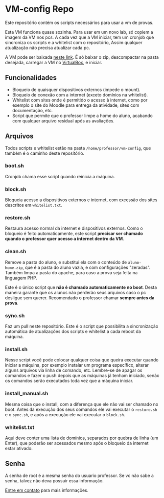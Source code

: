# VM-config Repo

Este repositório contém os scripts necessários para usar a vm de provas.

Esta VM funciona quase sozinha. Para usar em um novo lab, só copiem a imagem da VM nos pcs. A cada vez que a VM iniciar, tem um cronjob que sincroniza os scripts e a whitelist com o repositório, Assim qualquer atualização não precisa atualizar cada pc.

A VM pode ser baixada [neste link](https://drive.google.com/uc?export=download&id=1-KASKMYsUyMzixXTnynUheW6zpIFmAV0). É só baixar o zip, descompactar na pasta desejada, carregar a VM no [VirtualBox](https://www.virtualbox.org/), e iniciar.

## Funcionalidades

* Bloqueio de quaisquer dispositivos externos (impede o mount).
* Bloqueio de conexão com a internet (exceto domínios na whitelist).
* Whitelist com sites onde é permitido o acesso à internet, como por exemplo o site do Moodle para entrega da atividade, sites com documentação, etc.
* Script que permite que o professor limpe a home do aluno, acabando com qualquer arquivo residual após as avaliações.

## Arquivos

Todos scripts e whitelist estão na pasta `/home/professor/vm-config`, que também é o caminho deste repositório.

### boot.sh

Cronjob chama esse script quando reinicia a máquina.

### block.sh

Bloqueia acesso a dispositivos externos e internet, com excessão dos sites descritos em `whitelist.txt`.

### restore.sh

Restaura acesso normal da internet e dispositivos externos. Como o bloqueio é feito automaticamente, este script **precisar ser chamado quando o professor quer acesso a internet dentro da VM**.

### clean.sh

Remove a pasta do aluno, e substitui ela com o conteúdo de `aluno-home.zip`, que é a pasta do aluno vazia, e com configurações "zeradas". Também limpa a pasta do apache, para caso a prova seja feita na linguagem PHP.

Este é o único script que **não é chamado automaticamente no boot**. Desta maneira garante que os alunos não perderão seus arquivos caso o pc desligue sem querer. Recomendado o professor chamar **sempre antes da prova**.

### sync.sh

Faz um pull neste repositório. Este é o script que possibilita a sincronização automática de atualizações dos scripts e whitelist a cada reboot da máquina.

### install.sh

Nesse script você pode colocar qualquer coisa que queira executar quando iniciar a máquina, por exemplo instalar um programa específico, alterar alguns arquivos via linha de comando, etc. Lembre-se de apagar os comandos e fazer o push depois que as máquinas já tenham iniciado, senão os comandos serão executados toda vez que a máquina iniciar.

### install_manual.sh

Mesma coisa que o install, com a diferença que ele não vai ser chamado no boot. Antes da execução dos seus comandos ele vai executar o `restore.sh` e o `sync.sh`, e após a execução ele vai executar o `block.sh`.

### whitelist.txt

Aqui deve conter uma lista de domínios, separados por quebra de linha (um Enter), que poderão ser acessados mesmo após o bloqueio da internet estar ativado.

## Senha

A senha de root é a mesma senha do usuario professor. Se vc não sabe a senha, talvez não deva possuir essa informação.

[Entre em contato](https://github.com/werlang) para mais informações.
